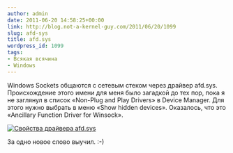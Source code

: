 ```yaml
---
author: admin
date: 2011-06-20 14:58:25+00:00
link: http://blog.not-a-kernel-guy.com/2011/06/20/1099
slug: afd-sys
title: afd.sys
wordpress_id: 1099
tags:
- Всякая всячина
- Windows
---
```


Windows Sockets общаются с сетевым стеком через драйвер afd.sys. Происхождение этого имени для меня было загадкой до тех пор, пока я не заглянул в список «Non-Plug and Play Drivers» в Device Manager. Для этого нужно выбрать в меню «Show hidden devices». Оказалось, что это «Ancillary Function Driver for Winsock». 

[![Свойства драйвера afd.sys](/2011/06/afd_properties1.png)](/2011/06/afd_properties1.png)

За одно новое слово выучил. :-)
